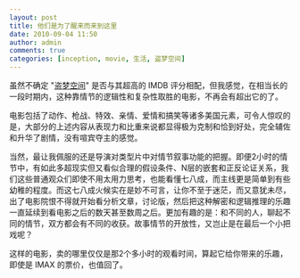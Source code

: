 ```yaml
---
layout: post
title: 他们是为了醒来而来到这里
date: 2010-09-04 11:50
author: admin
comments: true
categories: [inception, movie, 生活, 盗梦空间]
---
```

虽然不确定 "<a href="http://movie.douban.com/subject/3541415/">盗梦空间</a>" 是否与其超高的 IMDB 评分相配，但我感觉，在相当长的一段时期内，这种靠情节的逻辑性和复杂性取胜的电影，不再会有超出它的了。

电影包括了动作、枪战、特效、亲情、爱情和搞笑等诸多美国元素，可令人惊叹的是，大部分的上述内容从表现力和比重来说都显得极为克制和恰到好处，完全辅佐和升华了剧情，没有喧宾夺主的感觉。

当然，最让我佩服的还是导演对类型片中对情节叙事功能的把握。即便2小时的情节中，<!--more-->有如此多超现实但又看似合理的假设条件、N层的嵌套和正反论证关系，我们这些普通观众们即使不用太用力思考，也能看懂七八成，而主线更是简单到有些幼稚的程度。而这七八成火候实在是妙不可言，让你不至于迷茫，而又意犹未尽，出了电影院恨不得就开始看分析文章，讨论版，然后把这种解密和逻辑推理的乐趣一直延续到看电影之后的数天甚至数周之后。更加有趣的是：和不同的人，聊起不同的情节，双方都会有不同的收获。故事情节的开放性，又岂止是在最后一个小把戏呢？

这样的电影，卖的哪里仅仅是那2个多小时的观看时间，算起它给你带来的乐趣，即使是 IMAX 的票价，也值回了。
